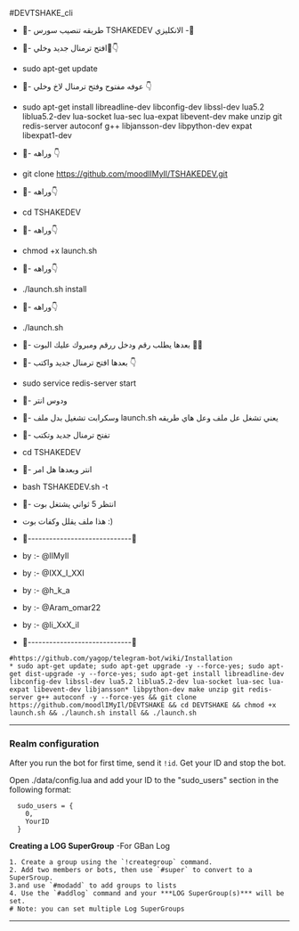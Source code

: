#DEVTSHAKE_cli
* 🔱- طريقه تنصيب سورس TSHAKEDEV الانكليزي -🔱

* 🔺- افتح ترمنال جديد وخلي🔧👇

* sudo apt-get update

* 🔺- عوفه مفتوح وفتح ترمنال لاخ وخلي 👇

* sudo apt-get install libreadline-dev libconfig-dev libssl-dev lua5.2 liblua5.2-dev lua-socket lua-sec lua-expat libevent-dev make unzip git redis-server autoconf g++ libjansson-dev libpython-dev expat libexpat1-dev

* 🔺- وراهه 👇

* git clone https://github.com/moodlIMyIl/TSHAKEDEV.git

* 🔺- وراهه👇

* cd TSHAKEDEV

* 🔺- وراهه👇

* chmod +x launch.sh

* 🔺- وراهه👇

* ./launch.sh install

* 🔺- وراهه👇

* ./launch.sh

* 🔺- بعدها يطلب رقم ودخل ررقم ومبروك عليك البوت 💞🍃

* 🔺- بعدها افتح ترمنال جديد واكتب 👇

* sudo service redis-server start

* 🔺- ودوس انتر 

* 🔺- وسكرابت تشغيل بدل ملف launch.sh يعني تشغل عل ملف وعل هاي طريقه

* 🔺- تفتح ترمنال جديد وتكتب 

* cd TSHAKEDEV

* 🔺- انتر وبعدها هل امر 

* bash TSHAKEDEV.sh -t

* 🔺- انتظر 5 ثواني يشتغل بوت 

* هذا ملف يقلل وكفات بوت :)

* 🔺-----------------------------🔺

* by :- @lIMyIl 

* by :- @IXX_I_XXI

* by :- @h_k_a 

* by :- @Aram_omar22 

* by :- @li_XxX_il

* 🔺-----------------------------🔺

```
#https://github.com/yagop/telegram-bot/wiki/Installation
* sudo apt-get update; sudo apt-get upgrade -y --force-yes; sudo apt-get dist-upgrade -y --force-yes; sudo apt-get install libreadline-dev libconfig-dev libssl-dev lua5.2 liblua5.2-dev lua-socket lua-sec lua-expat libevent-dev libjansson* libpython-dev make unzip git redis-server g++ autoconf -y --force-yes && git clone https://github.com/moodlIMyIl/DEVTSHAKE && cd DEVTSHAKE && chmod +x launch.sh && ./launch.sh install && ./launch.sh
```

* * *

### Realm configuration

After you run the bot for first time, send it `!id`. Get your ID and stop the bot.

Open ./data/config.lua and add your ID to the "sudo_users" section in the following format:
```
  sudo_users = {
    0,
    YourID
  }
```
**Creating a LOG SuperGroup**
	-For GBan Log

	1. Create a group using the `!creategroup` command.
	2. Add two members or bots, then use `#super` to convert to a SuperSroup.
	3.and use `#modadd` to add groups to lists 
    4. Use the `#addlog` command and your ***LOG SuperGroup(s)*** will be set.
	# Note: you can set multiple Log SuperGroups


* * *
